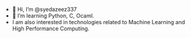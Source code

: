 - 👋 Hi, I’m @syedazeez337
- 👀 I’m learning Python, C, Ocaml.
- I am also interested in technologies related to Machine Learning and High Performance Computing.

<!---
syedazeez337/syedazeez337 is a ✨ special ✨ repository because its `README.md` (this file) appears on your GitHub profile.
You can click the Preview link to take a look at your changes.
--->
